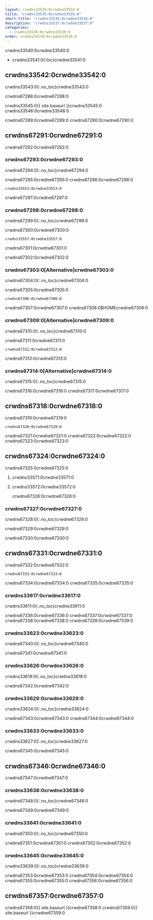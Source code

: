 ```yaml
---
layout: crwdns33534:0crwdne33534:0
title: "crwdns33535:0crwdne33535:0"
short-title: "crwdns33536:0crwdne33536:0"
description: "crwdns33537:0crwdne33537:0"
categories:
  - crwdns33538:0crwdne33538:0
order: crwdns33539:0crwdne33539:0
---
```

crwdns33540:0crwdne33540:0

* crwdns33541:0{:toc}crwdne33541:0

## crwdns33542:0crwdne33542:0

crwdns33543:0{:.no_toc}crwdne33543:0

crwdns67288:0crwdne67288:0

crwdns33545:0{{ site.baseurl }}crwdne33545:0 crwdns33546:0crwdne33546:0

crwdns67289:0crwdne67289:0 crwdns67290:0crwdne67290:0

## crwdns67291:0crwdne67291:0

crwdns67292:0crwdne67292:0

### crwdns67293:0crwdne67293:0

crwdns67294:0{:.no_toc}crwdne67294:0

crwdns67295:0crwdne67295:0 crwdns67296:0crwdne67296:0

    crwdns33553:0crwdne33553:0
    

crwdns67297:0crwdne67297:0

### crwdns67298:0crwdne67298:0

crwdns67299:0{:.no_toc}crwdne67299:0

crwdns67300:0crwdne67300:0

    crwdns33557:0crwdne33557:0
    

crwdns67301:0crwdne67301:0

crwdns67302:0crwdne67302:0

### crwdns67303:0[Alternative]crwdne67303:0

crwdns67304:0{:.no_toc}crwdne67304:0

crwdns67305:0crwdne67305:0

    crwdns67306:0crwdne67306:0
    

crwdns67307:0crwdne67307:0 crwdns67308:0$HOMEcrwdne67308:0

### crwdns67309:0[Alternative]crwdne67309:0

crwdns67310:0{:.no_toc}crwdne67310:0

crwdns67311:0crwdne67311:0

    crwdns67312:0crwdne67312:0
    

crwdns67313:0crwdne67313:0

### crwdns67314:0[Alternative]crwdne67314:0

crwdns67315:0{:.no_toc}crwdne67315:0

crwdns67316:0crwdne67316:0 crwdns67317:0crwdne67317:0

## crwdns67318:0crwdne67318:0

crwdns67319:0crwdne67319:0

    crwdns67320:0crwdne67320:0
    

crwdns67321:0crwdne67321:0 crwdns67322:0crwdne67322:0 crwdns67323:0crwdne67323:0

## crwdns67324:0crwdne67324:0

crwdns67325:0crwdne67325:0

1. crwdns33571:0crwdne33571:0

2. crwdns33572:0crwdne33572:0

    crwdns67326:0crwdne67326:0
    

### crwdns67327:0crwdne67327:0

crwdns67328:0{:.no_toc}crwdne67328:0

crwdns67329:0crwdne67329:0

crwdns67330:0crwdne67330:0

## crwdns67331:0crwdne67331:0

crwdns67332:0crwdne67332:0

    crwdns67333:0crwdne67333:0
    

crwdns67334:0crwdne67334:0 crwdns67335:0crwdne67335:0

### crwdns33617:0crwdne33617:0

crwdns33611:0{:.no_toc}crwdne33611:0

crwdns67336:0crwdne67336:0 crwdns67337:0crwdne67337:0 crwdns67338:0crwdne67338:0 crwdns67339:0crwdne67339:0

### crwdns33623:0crwdne33623:0

crwdns67340:0{:.no_toc}crwdne67340:0

crwdns67341:0crwdne67341:0

### crwdns33626:0crwdne33626:0

crwdns33618:0{:.no_toc}crwdne33618:0

crwdns67342:0crwdne67342:0

### crwdns33629:0crwdne33629:0

crwdns33624:0{:.no_toc}crwdne33624:0

crwdns67343:0crwdne67343:0 crwdns67344:0crwdne67344:0

### crwdns33633:0crwdne33633:0

crwdns33627:0{:.no_toc}crwdne33627:0

crwdns67345:0crwdne67345:0

## crwdns67346:0crwdne67346:0

crwdns67347:0crwdne67347:0

### crwdns33638:0crwdne33638:0

crwdns67348:0{:.no_toc}crwdne67348:0

crwdns67349:0crwdne67349:0

### crwdns33641:0crwdne33641:0

crwdns67350:0{:.no_toc}crwdne67350:0

crwdns67351:0crwdne67351:0 crwdns67352:0crwdne67352:0

### crwdns33645:0crwdne33645:0

crwdns33639:0{:.no_toc}crwdne33639:0

crwdns67353:0crwdne67353:0 crwdns67354:0crwdne67354:0 crwdns67355:0crwdne67355:0 crwdns67356:0crwdne67356:0

## crwdns67357:0crwdne67357:0

crwdns67358:0{{ site.baseurl }}crwdne67358:0 crwdns67359:0{{ site.baseurl }}crwdne67359:0